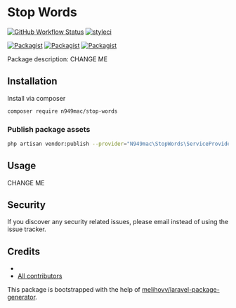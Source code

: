 # Stop Words

[![GitHub Workflow Status](https://github.com/n949mac/stop-words/workflows/Run%20tests/badge.svg)](https://github.com/n949mac/stop-words/actions)
[![styleci](https://styleci.io/repos/CHANGEME/shield)](https://styleci.io/repos/CHANGEME)

[![Packagist](https://img.shields.io/packagist/v/n949mac/stop-words.svg)](https://packagist.org/packages/n949mac/stop-words)
[![Packagist](https://poser.pugx.org/n949mac/stop-words/d/total.svg)](https://packagist.org/packages/n949mac/stop-words)
[![Packagist](https://img.shields.io/packagist/l/n949mac/stop-words.svg)](https://packagist.org/packages/n949mac/stop-words)

Package description: CHANGE ME

## Installation

Install via composer
```bash
composer require n949mac/stop-words
```

### Publish package assets

```bash
php artisan vendor:publish --provider="N949mac\StopWords\ServiceProvider"
```

## Usage

CHANGE ME

## Security

If you discover any security related issues, please email 
instead of using the issue tracker.

## Credits

- [](https://github.com/n949mac/stop-words)
- [All contributors](https://github.com/n949mac/stop-words/graphs/contributors)

This package is bootstrapped with the help of
[melihovv/laravel-package-generator](https://github.com/melihovv/laravel-package-generator).
